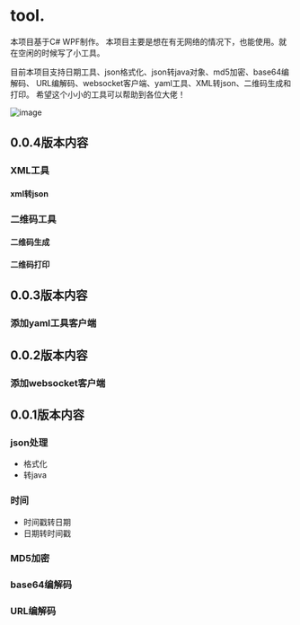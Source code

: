 # tool.
本项目基于C# WPF制作。
本项目主要是想在有无网络的情况下，也能使用。就在空闲的时候写了小工具。

目前本项目支持日期工具、json格式化、json转java对象、md5加密、base64编解码、
URL编解码、websocket客户端、yaml工具、XML转json、二维码生成和打印。
希望这个小小的工具可以帮助到各位大佬！



![image](https://github.com/nuoqin/tools/assets/45343280/c10301a8-3402-4bd8-addd-7a1d32546931)

## 0.0.4版本内容
### XML工具
#### xml转json
### 二维码工具
#### 二维码生成
#### 二维码打印

## 0.0.3版本内容
### 添加yaml工具客户端

## 0.0.2版本内容
### 添加websocket客户端

## 0.0.1版本内容
### json处理
* 格式化
* 转java
### 时间
* 时间戳转日期
* 日期转时间戳
### MD5加密
### base64编解码
### URL编解码
